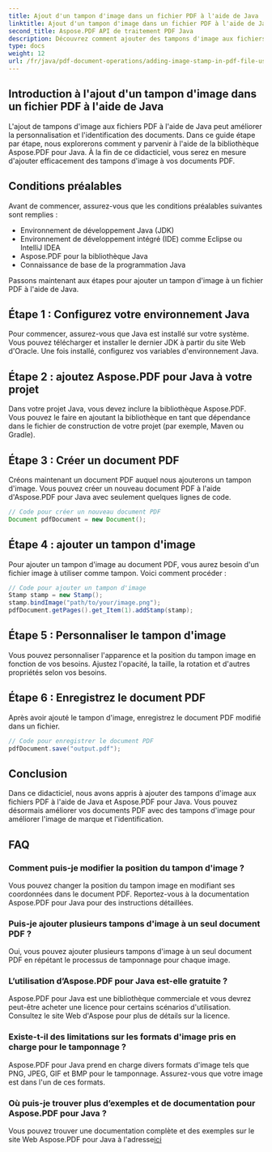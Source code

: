 ```yaml
---
title: Ajout d'un tampon d'image dans un fichier PDF à l'aide de Java
linktitle: Ajout d'un tampon d'image dans un fichier PDF à l'aide de Java
second_title: Aspose.PDF API de traitement PDF Java
description: Découvrez comment ajouter des tampons d'image aux fichiers PDF à l'aide de Java avec ce didacticiel complet Aspose.PDF pour Java.
type: docs
weight: 12
url: /fr/java/pdf-document-operations/adding-image-stamp-in-pdf-file-using-java/
---
```


## Introduction à l'ajout d'un tampon d'image dans un fichier PDF à l'aide de Java

L'ajout de tampons d'image aux fichiers PDF à l'aide de Java peut améliorer la personnalisation et l'identification des documents. Dans ce guide étape par étape, nous explorerons comment y parvenir à l'aide de la bibliothèque Aspose.PDF pour Java. À la fin de ce didacticiel, vous serez en mesure d'ajouter efficacement des tampons d'image à vos documents PDF.

## Conditions préalables

Avant de commencer, assurez-vous que les conditions préalables suivantes sont remplies :

- Environnement de développement Java (JDK)
- Environnement de développement intégré (IDE) comme Eclipse ou IntelliJ IDEA
- Aspose.PDF pour la bibliothèque Java
- Connaissance de base de la programmation Java

Passons maintenant aux étapes pour ajouter un tampon d'image à un fichier PDF à l'aide de Java.

## Étape 1 : Configurez votre environnement Java

Pour commencer, assurez-vous que Java est installé sur votre système. Vous pouvez télécharger et installer le dernier JDK à partir du site Web d'Oracle. Une fois installé, configurez vos variables d'environnement Java.

## Étape 2 : ajoutez Aspose.PDF pour Java à votre projet

Dans votre projet Java, vous devez inclure la bibliothèque Aspose.PDF. Vous pouvez le faire en ajoutant la bibliothèque en tant que dépendance dans le fichier de construction de votre projet (par exemple, Maven ou Gradle).

## Étape 3 : Créer un document PDF

Créons maintenant un document PDF auquel nous ajouterons un tampon d'image. Vous pouvez créer un nouveau document PDF à l'aide d'Aspose.PDF pour Java avec seulement quelques lignes de code.

```java
// Code pour créer un nouveau document PDF
Document pdfDocument = new Document();
```

## Étape 4 : ajouter un tampon d'image

Pour ajouter un tampon d'image au document PDF, vous aurez besoin d'un fichier image à utiliser comme tampon. Voici comment procéder :

```java
// Code pour ajouter un tampon d'image
Stamp stamp = new Stamp();
stamp.bindImage("path/to/your/image.png");
pdfDocument.getPages().get_Item(1).addStamp(stamp);
```

## Étape 5 : Personnaliser le tampon d'image

Vous pouvez personnaliser l'apparence et la position du tampon image en fonction de vos besoins. Ajustez l'opacité, la taille, la rotation et d'autres propriétés selon vos besoins.

## Étape 6 : Enregistrez le document PDF

Après avoir ajouté le tampon d'image, enregistrez le document PDF modifié dans un fichier.

```java
// Code pour enregistrer le document PDF
pdfDocument.save("output.pdf");
```

## Conclusion

Dans ce didacticiel, nous avons appris à ajouter des tampons d'image aux fichiers PDF à l'aide de Java et Aspose.PDF pour Java. Vous pouvez désormais améliorer vos documents PDF avec des tampons d'image pour améliorer l'image de marque et l'identification.

## FAQ

### Comment puis-je modifier la position du tampon d'image ?

Vous pouvez changer la position du tampon image en modifiant ses coordonnées dans le document PDF. Reportez-vous à la documentation Aspose.PDF pour Java pour des instructions détaillées.

### Puis-je ajouter plusieurs tampons d'image à un seul document PDF ?

Oui, vous pouvez ajouter plusieurs tampons d'image à un seul document PDF en répétant le processus de tamponnage pour chaque image.

### L’utilisation d’Aspose.PDF pour Java est-elle gratuite ?

Aspose.PDF pour Java est une bibliothèque commerciale et vous devrez peut-être acheter une licence pour certains scénarios d'utilisation. Consultez le site Web d'Aspose pour plus de détails sur la licence.

### Existe-t-il des limitations sur les formats d'image pris en charge pour le tamponnage ?

Aspose.PDF pour Java prend en charge divers formats d'image tels que PNG, JPEG, GIF et BMP pour le tamponnage. Assurez-vous que votre image est dans l'un de ces formats.

### Où puis-je trouver plus d’exemples et de documentation pour Aspose.PDF pour Java ?

Vous pouvez trouver une documentation complète et des exemples sur le site Web Aspose.PDF pour Java à l'adresse[ici](https://reference.aspose.com/pdf/java/.)